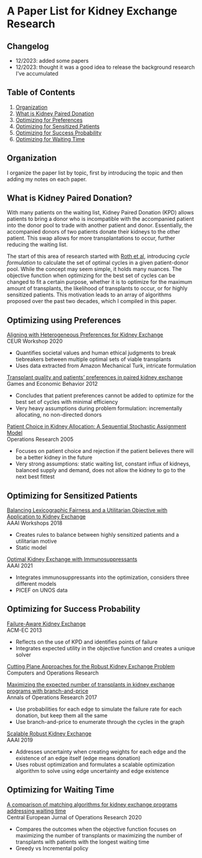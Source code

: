 # A Paper List for Kidney Exchange Research

## Changelog
 - 12/2023: added some papers
 - 12/2023: thought it was a good idea to release the background research I've accumulated

## Table of Contents
1. [Organization](https://github.com/ayushimehrotra/kidney-exchange-paper-list?tab=readme-ov-file#organization)  
1. [What is Kidney Paired Donation](https://github.com/ayushimehrotra/kidney-exchange-paper-list?tab=readme-ov-file#what-is-kidney-paired-donation)  
1. [Optimizing for Preferences](https://github.com/ayushimehrotra/kidney-exchange-paper-list?tab=readme-ov-file#optimizing-using-preferences)  
1. [Optimizing for Sensitized Patients](https://github.com/ayushimehrotra/kidney-exchange-paper-list?tab=readme-ov-file#optimizing-for-sensitized-patients)  
1. [Optimizing for Success Probability](https://github.com/ayushimehrotra/kidney-exchange-paper-list?tab=readme-ov-file#optimizing-for-success-probability)  
1. [Optimizing for Waiting Time](https://github.com/ayushimehrotra/kidney-exchange-paper-list?tab=readme-ov-file#optimizing-for-waiting-time)  

## Organization
I organize the paper list by topic, first by introducing the topic and then adding my notes on each paper.

## What is Kidney Paired Donation?
With many patients on the waiting list, Kidney Paired Donation (KPD) allows patients to bring a donor who is incompatible with the accompanied patient into the donor pool to trade with another patient and donor. Essentially, the accompanied donors of two patients donate their kidneys to the other patient. This swap allows for more transplantations to occur, further reducing the waiting list. 

The start of this area of research started with [Roth et al](https://www.nber.org/system/files/working_papers/w10002/w10002.pdf), introducing *cycle formulation* to calculate the set of optimal cycles in a given patient-donor pool. While the concept may seem simple, it holds many nuances. The objective function when optimizing for the best set of cycles can be changed to fit a certain purpose, whether it is to optimize for the maximum amount of transplants, the likelihood of transplants to occur, or for highly sensitized patients. This motivation leads to an array of algorithms proposed over the past two decades, which I compiled in this paper.

## Optimizing using Preferences
[Aligning with Heterogeneous Preferences for Kidney Exchange](https://ceur-ws.org/Vol-2640/paper_15.pdf)  
CEUR Workshop 2020
 - Quantifies societal values and human ethical judgments to break tiebreakers between multiple optimal sets of viable transplants
 - Uses data extracted from Amazon Mechanical Turk, intricate formulation

[Transplant quality and patients’ preferences in paired kidney exchange](https://www.sciencedirect.com/science/article/pii/S0899825611000947)    
Games and Economic Behavior 2012
 - Concludes that patient preferences cannot be added to optimize for the best set of cycles with minimal efficiency
 - Very heavy assumptions during problem formulation: incrementally allocating, no non-directed donors

[Patient Choice in Kidney Allocation: A Sequential Stochastic Assignment Model](https://pubsonline.informs.org/doi/abs/10.1287/opre.1040.0180)  
Operations Research 2005
 - Focuses on patient choice and rejection if the patient believes there will be a better kidney in the future
 - Very strong assumptions: static waiting list, constant influx of kidneys, balanced supply and demand, does not allow the kidney to go to the next best fittest

## Optimizing for Sensitized Patients
[Balancing Lexicographic Fairness and a Utilitarian Objective with Application to Kidney Exchange](https://cdn.aaai.org/ocs/ws/ws0424/16193-75982-1-PB.pdf)  
AAAI Workshops 2018
 - Creates rules to balance between highly sensitized patients and a utilitarian motive
 - Static model

[Optimal Kidney Exchange with Immunosuppressants](https://ojs.aaai.org/index.php/AAAI/article/view/16073)  
AAAI 2021
 - Integrates immunosuppressants into the optimization, considers three different models
 - PICEF on UNOS data

## Optimizing for Success Probability
[Failure-Aware Kidney Exchange](https://dl.acm.org/doi/10.1145/2492002.2482596)  
ACM-EC 2013
 - Reflects on the use of KPD and identifies points of failure
 - Integrates expected utility in the objective function and creates a unique solver

[Cutting Plane Approaches for the Robust Kidney Exchange Problem](https://www.sciencedirect.com/science/article/pii/S0305054823003349)  
 Computers and Operations Research

[Maximizing the expected number of transplants in kidney exchange programs with branch-and-price](https://link.springer.com/article/10.1007/s10479-017-2647-4)  
Annals of Operations Research 2017
 - Use probabilities for each edge to simulate the failure rate for each donation, but keep them all the same
 - Use branch-and-price to enumerate through the cycles in the graph

[Scalable Robust Kidney Exchange](https://ojs.aaai.org/index.php/AAAI/article/view/3899/3777)  
AAAI 2019
 - Addresses uncertainty when creating weights for each edge and the existence of an edge itself (edge means donation)
 - Uses robust optimization and formulates a scalable optimization algorithm to solve using edge uncertainty and edge existence 

## Optimizing for Waiting Time
[A comparison of matching algorithms for kidney exchange programs addressing waiting time](https://link.springer.com/article/10.1007/s10100-020-00680-y)   
Central European Jurnal of Operations Research 2020
 - Compares the outcomes when the objective function focuses on maximizing the number of transplants or maximizing the number of transplants with patients with the longest waiting time
 - Greedy vs Incremental policy
